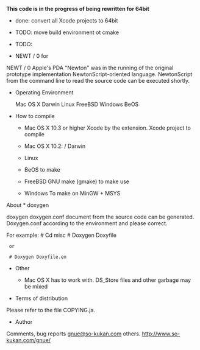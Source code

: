 
**This code is in the progress of being rewritten for 64bit**

* done: convert all Xcode projects to 64bit
* TODO: move build environment ot cmake
* TODO: 


* NEWT / 0 for 

NEWT / 0 Apple's PDA "Newton" was in the running of the original prototype 
implementation NewtonScript-oriented language. NewtonScript from the command 
line to read the source code can be executed shortly. 


* Operating Environment 

   Mac OS X 
   Darwin 
   Linux 
   FreeBSD 
   Windows 
   BeOS 


* How to compile 

  - Mac OS X 10.3 or higher 
    Xcode by the extension. Xcode project to compile 

  - Mac OS X 10.2: / Darwin 
  - Linux 
  - BeOS 
    to make 

  - FreeBSD 
    GNU make (gmake) to make use 

  - Windows 
    To make on MinGW + MSYS 


About * doxygen 

   doxygen doxygen.conf document from the source code can be generated. 
   Doxygen.conf according to the environment and please correct. 

   For example: 
     # Cd misc 
     # Doxygen Doxyfile 
     
     or
     
     # Doxygen Doxyfile.en


* Other 

  - Mac OS X has to work with. DS_Store files and other garbage may be mixed 
  

* Terms of distribution 

Please refer to the file COPYING.ja. 


* Author 

Comments, bug reports gnue@so-kukan.com others. 
http://www.so-kukan.com/gnue/
